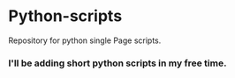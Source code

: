 # Python-scripts
Repository for python single Page scripts.

<h3> I'll be adding short python scripts in my free time. </h3>
